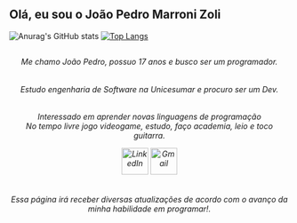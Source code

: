 ## Olá, eu sou o João Pedro Marroni Zoli

![Anurag's GitHub stats](https://github-readme-stats.vercel.app/api?username=JoaoPedroMarroniZoli&show_icons=true&theme=dark)
[![Top Langs](https://github-readme-stats.vercel.app/api/top-langs/?username=JoaoPedroMarroniZoli&show_icons&theme=dark)](https://github.com/JoaoPedroMarroniZoli/github-readme-stats)

##

<h6 align="center">Me chamo João Pedro, possuo 17 anos e busco ser um programador.<br>
<h6 align="center">Estudo engenharia de Software na Unicesumar e procuro ser um Dev.<br>
<h6 align="center">Interessado em aprender novas linguagens de programação<br>No tempo livre jogo videogame, estudo, faço academia, leio e toco guitarra.<br>

 [<img src="https://img.icons8.com/color/96/000000/linkedin.png" alt="LinkedIn" width="48"/>](https://www.linkedin.com/in/joão-pedro-marroni-zoli-1a95b3361/)
 [<img src="https://img.icons8.com/color/96/000000/gmail.png" alt="Gmail" width="48"/>](malito:jmarronizoli@gmail.com)

<h6 align="center">Essa página irá receber diversas atualizações de acordo com o avanço da minha habilidade em programar!.<br>




